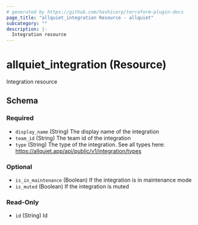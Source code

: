 ```yaml
---
# generated by https://github.com/hashicorp/terraform-plugin-docs
page_title: "allquiet_integration Resource - allquiet"
subcategory: ""
description: |-
  Integration resource
---
```


# allquiet_integration (Resource)

Integration resource



<!-- schema generated by tfplugindocs -->
## Schema

### Required

- `display_name` (String) The display name of the integration
- `team_id` (String) The team id of the integration
- `type` (String) The type of the integration. See all types here: https://allquiet.app/api/public/v1/integration/types

### Optional

- `is_in_maintenance` (Boolean) If the integration is in maintenance mode
- `is_muted` (Boolean) If the integration is muted

### Read-Only

- `id` (String) Id
